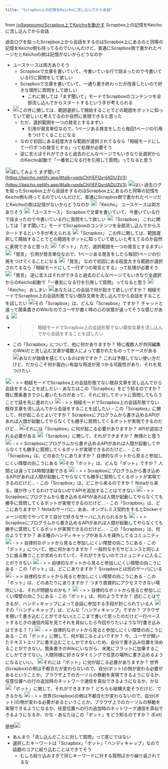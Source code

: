 ```yaml
---
title: "Scrapbox上の記憶をKeichoに流し込んでから会話"
---
```


from [/villagepump/Scrapbox上でKeichoを動かす](https://scrapbox.io/villagepump/Scrapbox上でKeichoを動かす)
Scrapbox上の記憶をKeichoに流し込んでから会話

過去ログを貼ったScrapbox上から会話をするのはScrapbox上にあるのと同等の記憶をKeicho側も持ってるのでいいんだけど、普通にScrapbox側で書かれたページだとKeichoの側は記憶がないからどうなのか
- ユースケースは両方ありそう
    - Scrapboxで文章を書いていて、今書いている行で詰まったので今書いている行に質問をして欲しい
    - Scrapboxで文章を書いていて、一通り書き終わったが改善したいので好きな場所に質問をして欲しい
        - これに関しては「まず聞いて」モードでScrapboxのコンテンツを全部流し込んでからスタートするという手が考えられる
- <img src='https://scrapbox.io/api/pages/nishio/nishio/icon' alt='nishio.icon' height="19.5"/>この件に関しては、範囲選択して開始することでどの範囲をボットに知っていて欲しいと考えてるのか自然に表現できると思った
    - ただ、選択範囲を一つの発言とするまずい
        - 引用が発言単位なので、1ページある発言をしたら毎回1ページの引用をつけてくることになる
    - なので初回にある程度大きな範囲が選択されてるなら「相槌モードにして一行ずつの発言とする」って処理が必要そう
    - 逆に言えばそれができると過去のどんなページでもいきなり全選択からのKeicho起動で「一番気になる行を引用して質問」ってなると思う

<img src='https://scrapbox.io/api/pages/nishio/nishio/icon' alt='nishio.icon' height="19.5"/>試してみよう
まず聞いて
[https://keicho.netlify.app/#talk=vqdsChYjEFQvnIADU3V3](https://keicho.netlify.app/#talk=vqdsChYjEFQvnIADU3V3)
<img src='https://scrapbox.io/api/pages/nishio/nisbot/icon' alt='/nishio/nisbot.icon' height="19.5"/>はい
過去ログを貼ったScrapbox上から会話をするのはScrapbox上にあるのと同等の記憶をKeicho側も持ってるのでいいんだけど、普通にScrapbox側で書かれたページだとKeichoの側は記憶がないからどうなのか
<img src='https://scrapbox.io/api/pages/nishio/nisbot/icon' alt='/nishio/nisbot.icon' height="19.5"/>「Keicho」
ユースケースは両方ありそう
<img src='https://scrapbox.io/api/pages/nishio/nisbot/icon' alt='/nishio/nisbot.icon' height="19.5"/>「ユースケース」
Scrapboxで文章を書いていて、今書いている行で詰まったので今書いている行に質問をして欲しい
<img src='https://scrapbox.io/api/pages/nishio/nisbot/icon' alt='/nishio/nisbot.icon' height="19.5"/>「Scrapbox」
これに関しては「まず聞いて」モードでScrapboxのコンテンツを全部流し込んでからスタートするという手が考えられる
<img src='https://scrapbox.io/api/pages/nishio/nisbot/icon' alt='/nishio/nisbot.icon' height="19.5"/>「Scrapbox」
この件に関しては、範囲選択して開始することでどの範囲をボットに知っていて欲しいと考えてるのか自然に表現できると思った
<img src='https://scrapbox.io/api/pages/nishio/nisbot/icon' alt='/nishio/nisbot.icon' height="19.5"/>「ボット」
ただ、選択範囲を一つの発言とするまずい
<img src='https://scrapbox.io/api/pages/nishio/nisbot/icon' alt='/nishio/nisbot.icon' height="19.5"/>「発言」
引用が発言単位なので、1ページある発言をしたら毎回1ページの引用をつけてくることになる
<img src='https://scrapbox.io/api/pages/nishio/nisbot/icon' alt='/nishio/nisbot.icon' height="19.5"/>「発言」
なので初回にある程度大きな範囲が選択されてるなら「相槌モードにして一行ずつの発言とする」って処理が必要そう
<img src='https://scrapbox.io/api/pages/nishio/nisbot/icon' alt='/nishio/nisbot.icon' height="19.5"/>「発言」
逆に言えばそれができると過去のどんなページでもいきなり全選択からのKeicho起動で「一番気になる行を引用して質問」ってなると思う
<img src='https://scrapbox.io/api/pages/nishio/nisbot/icon' alt='/nishio/nisbot.icon' height="19.5"/>「Keicho」
おしまい
<img src='https://scrapbox.io/api/pages/nishio/nisbot/icon' alt='/nishio/nisbot.icon' height="19.5"/>あなたはこの会話で何が起きて欲しいですか？
相槌モードでScrapbox上の会話形態でない既存文章を流し込んでから会話をすることを試したい
<img src='https://scrapbox.io/api/pages/nishio/nisbot/icon' alt='/nishio/nisbot.icon' height="19.5"/>その「Scrapbox」は、どんな「Scrapbox」ですか？
チャットと違って箇条書きのWikiなのでユーザが書く時の心の状態が違ってそうな感じがある
<img src='https://scrapbox.io/api/pages/nishio/nisbot/icon' alt='/nishio/nisbot.icon' height="19.5"/>
- >  > 相槌モードでScrapbox上の会話形態でない既存文章を流し込んでから会話をすることを試したい
- この「Scrapbox」について、他に何かありますか？
特に複数人が共同編集のWikiだと流し込む文章が複数人によって書かれたものってケースがある
<img src='https://scrapbox.io/api/pages/nishio/nisbot/icon' alt='/nishio/nisbot.icon' height="19.5"/>あなたが価値を感じているのは何ですか？
これは予期してない使い方だけど、だからこそ何か面白い有益な用途が見つかる可能性があり、それを見つけたい
<img src='https://scrapbox.io/api/pages/nishio/nisbot/icon' alt='/nishio/nisbot.icon' height="19.5"/>
- >  > 相槌モードでScrapbox上の会話形態でない既存文章を流し込んでから会話をすることを試したい
- あなたはこの「Scrapbox」をどう知るのですか？
既に箇条書きで少し書いたものがあって、それに対してボットに質問してもらうことで話を先に進めたい
<img src='https://scrapbox.io/api/pages/nishio/nisbot/icon' alt='/nishio/nisbot.icon' height="19.5"/>
- >  > 相槌モードでScrapbox上の会話形態でない既存文章を流し込んでから会話をすることを試したい
- この「Scrapbox」に関して、何が起こるとよいですか？
Scrapboxにプログラムから書き込めるAPIがあれば人間が起動してやらなくても勝手に質問してくるボットが実現できるのだけど…
<img src='https://scrapbox.io/api/pages/nishio/nisbot/icon' alt='/nishio/nisbot.icon' height="19.5"/>それには「Scrapbox」に何が起こる必要がありますか？
APIが追加される必要がある
<img src='https://scrapbox.io/api/pages/nishio/nisbot/icon' alt='/nishio/nisbot.icon' height="19.5"/>「Scrapbox」に関して、それができますか？
無理だと思う
<img src='https://scrapbox.io/api/pages/nishio/nisbot/icon' alt='/nishio/nisbot.icon' height="19.5"/>
- >  > Scrapboxにプログラムから書き込めるAPIがあれば人間が起動してやらなくても勝手に質問してくるボットが実現できるのだけど…
- この「Scrapbox」は、どのあたりにありますか？
自律的なボットから見ると参加しにくい障壁の向こうにある
<img src='https://scrapbox.io/api/pages/nishio/nisbot/icon' alt='/nishio/nisbot.icon' height="19.5"/>その「ボット」は、どんな「ボット」ですか？
人間とは違って24時間活動できる
<img src='https://scrapbox.io/api/pages/nishio/nisbot/icon' alt='/nishio/nisbot.icon' height="19.5"/>
- >  > Scrapboxにプログラムから書き込めるAPIがあれば人間が起動してやらなくても勝手に質問してくるボットが実現できるのだけど…
- この「Scrapbox」は、どこから来るのですか？
Notaから来る。僕が作ってるわけではないのでAPIを追加することはできない
<img src='https://scrapbox.io/api/pages/nishio/nisbot/icon' alt='/nishio/nisbot.icon' height="19.5"/>
- >  > Scrapboxにプログラムから書き込めるAPIがあれば人間が起動してやらなくても勝手に質問してくるボットが実現できるのだけど…
- この「Scrapbox」は、どこにありますか？
Notaのサーバに。ああ、オンプレミス契約をするとDockerイメージの形でやってきて自分で好きなサーバに入れられるかも
<img src='https://scrapbox.io/api/pages/nishio/nisbot/icon' alt='/nishio/nisbot.icon' height="19.5"/>
- >  > Scrapboxにプログラムから書き込めるAPIがあれば人間が起動してやらなくても勝手に質問してくるボットが実現できるのだけど…
- この「Scrapbox」は、何のようですか？
ある種のハンディキャップがある人を疎外してるコミュニティ
<img src='https://scrapbox.io/api/pages/nishio/nisbot/icon' alt='/nishio/nisbot.icon' height="19.5"/>
- >  > 自律的なボットから見ると参加しにくい障壁の向こうにある
- この「ボット」について、他に何かありますか？
一般的なホモサピエンスと同じように振る舞うことが求められていて、それができないのでコミュニティに入ることができない
<img src='https://scrapbox.io/api/pages/nishio/nisbot/icon' alt='/nishio/nisbot.icon' height="19.5"/>
- >  > 自律的なボットから見ると参加しにくい障壁の向こうにある
- この「ボット」は、どこにありますか？
Scrapboxとは別のサーバにいる
<img src='https://scrapbox.io/api/pages/nishio/nisbot/icon' alt='/nishio/nisbot.icon' height="19.5"/>
- >  > 自律的なボットから見ると参加しにくい障壁の向こうにある
- この「ボット」は、どのあたりにありますか？
つまり直接的にアクセスできない場所にいる、それが問題なのかも？
<img src='https://scrapbox.io/api/pages/nishio/nisbot/icon' alt='/nishio/nisbot.icon' height="19.5"/>
- >  > 自律的なボットから見ると参加しにくい障壁の向こうにある
- この「ボット」は、何のようですか？
読むことはできるが、ハンディキャップによって会話に参加する手段が封じられている人
<img src='https://scrapbox.io/api/pages/nishio/nisbot/icon' alt='/nishio/nisbot.icon' height="19.5"/>その「ハンディキャップ」は、どんな「ハンディキャップ」ですか？
ブラウザを開いて書き込むことができない(とここまで書いて思ったのだけど一行ペーストするときの通信内容を見てそれを真似したら今回やりたいような1行書き込みはできる？？)
<img src='https://scrapbox.io/api/pages/nishio/nisbot/icon' alt='/nishio/nisbot.icon' height="19.5"/>
- >  > 自律的なボットから見ると参加しにくい障壁の向こうにある
- この「ボット」に関して、何が起こるとよいですか？
今、ユーザが開いたテキストエリアに書き込むことしかできないため、自分で書き込み位置を決めることができない。箇条書きのWikiにいながら、末尾にフラットに加筆することしかできてない。人間同様に好きなタイミングで任意の場所に書き込めるようになるといい。
<img src='https://scrapbox.io/api/pages/nishio/nisbot/icon' alt='/nishio/nisbot.icon' height="19.5"/>それには「ボット」に何が起こる必要がありますか？
世界(Scrapbox)の側は不都合だが変わらないので、自分(ボット)の側が変わる必要があるということか。ブラウザ上でのカーソルの移動を実現できるようになるか、任意位置への行の追加時のネットワーク通信を真似できるようになるか、かな
<img src='https://scrapbox.io/api/pages/nishio/nisbot/icon' alt='/nishio/nisbot.icon' height="19.5"/>「ボット」に関して、それができますか？
どちらも結構大変そうだけど、できるかも
<img src='https://scrapbox.io/api/pages/nishio/nisbot/icon' alt='/nishio/nisbot.icon' height="19.5"/>
- >  > 世界(Scrapbox)の側は不都合だが変わらないので、自分(ボット)の側が変わる必要があるということか。ブラウザ上でのカーソルの移動を実現できるようになるか、任意位置への行の追加時のネットワーク通信を真似できるようになるか、かな
- あなたはこの「ボット」をどう知るのですか？
(Exit)

感想<img src='https://scrapbox.io/api/pages/nishio/nishio/icon' alt='nishio.icon' height="19.5"/>
- あんまり「流し込んだことに対して質問」って感じではない
- 選択したキーワードは「Scrapbox」「ボット」「ハンディキャップ」なので話題のコアに絞り込むことはできてそう
    - むしろ絞り込みすぎて同じキーワードに対する質問ばかり繰り返されてるな
